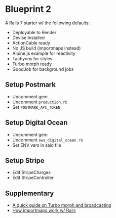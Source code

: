 # Blueprint 2

A Rails 7 starter w/ the following defaults:

- Deployable to Render
- Devise Installed
- ActionCable ready
- No JS build (importmaps instead)
- Alpine.js example for reactivity
- Tachyons for styles
- Turbo morph ready
- GoodJob for background jobs


## Setup Postmark
- Uncomment gem
- Uncomment `production.rb`
- Set `POSTMARK_API_TOKEN`


## Setup Digital Ocean
- Uncomment gem
- Uncomment `aws_digital_ocean.rb`
- Set ENV vars in said file

## Setup Stripe
- Edit StripeCharges
- Edit StripeController


## Supplementary
- [A quick guide on Turbo morph and broadcasting](https://www.youtube.com/watch?v=hKKycPLN-sk)
- [How importmaps work w/ Rails](https://github.com/rails/importmap-rails)
